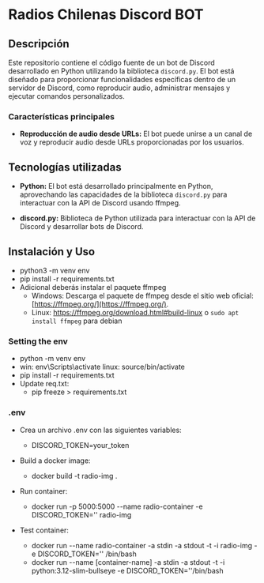 # Radios Chilenas Discord BOT

## Descripción

Este repositorio contiene el código fuente de un bot de Discord desarrollado en Python utilizando la biblioteca `discord.py`. El bot está diseñado para proporcionar funcionalidades específicas dentro de un servidor de Discord, como reproducir audio, administrar mensajes y ejecutar comandos personalizados.

### Características principales

- **Reproducción de audio desde URLs:** El bot puede unirse a un canal de voz y reproducir audio desde URLs proporcionadas por los usuarios.

## Tecnologías utilizadas

- **Python:** El bot está desarrollado principalmente en Python, aprovechando las capacidades de la biblioteca `discord.py` para interactuar con la API de Discord usando ffmpeg.

- **discord.py:** Biblioteca de Python utilizada para interactuar con la API de Discord y desarrollar bots de Discord.

## Instalación y Uso
- python3 -m venv env
- pip install -r requirements.txt
- Adicional deberás instalar el paquete ffmpeg
    - Windows: Descarga el paquete de ffmpeg desde el sitio web oficial: [https://ffmpeg.org/](https://ffmpeg.org/).
    - Linux: https://ffmpeg.org/download.html#build-linux o <code>sudo apt install ffmpeg</code> para debian

### Setting the env
- python -m venv env
- win: env\Scripts\activate linux: source/bin/activate
- pip install -r requirements.txt
- Update req.txt:
    - pip freeze > requirements.txt

### .env
- Crea un archivo .env con las siguientes variables:
    - DISCORD_TOKEN=your_token

- Build a docker image:
    - docker build -t radio-img .
    
- Run container:
    - docker run -p 5000:5000 --name radio-container -e DISCORD_TOKEN='' radio-img

- Test container:
    - docker run --name radio-container -a stdin -a stdout -t -i radio-img -e DISCORD_TOKEN='' /bin/bash
    - docker run --name [container-name] -a stdin -a stdout -t -i python:3.12-slim-bullseye -e DISCORD_TOKEN=''/bin/bash